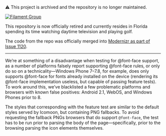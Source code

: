 :warning: This project is archived and the repository is no longer maintained.

[![Filament Group](http://filamentgroup.com/images/fg-logo-positive-sm-crop.png) ](http://www.filamentgroup.com/)

This repository is now officially retired and currently resides in Florida spending its time watching daytime television and playing golf.

The code from the repo was officially merged into [Modernizr as part of Issue 1120](https://github.com/Modernizr/Modernizr/issues/1120).

---

We’re at something of a disadvantage when testing for @font-face support, as a number of platforms falsely report supporting @font-face rules, or only do so on a technicality—Windows Phone 7–7.8, for example, does only supports @font-face for fonts already installed on the device (rendering its @font-face implementation useless, but capable of passing feature tests). To work around this, we’ve blacklisted a few problematic platforms and browsers with known false positives: Android 2.1, WebOS, and Windows Phones prior to 8.

The styles that corresponding with the feature test are similar to the default styles served by Icomoon, but containing PNG fallbacks. To avoid requesting the fallback PNGs browsers that do support `@font-face`, the test has to be run prior to parsing the body of the page—specifically, prior to the browsing parsing the icon elements themselves.
